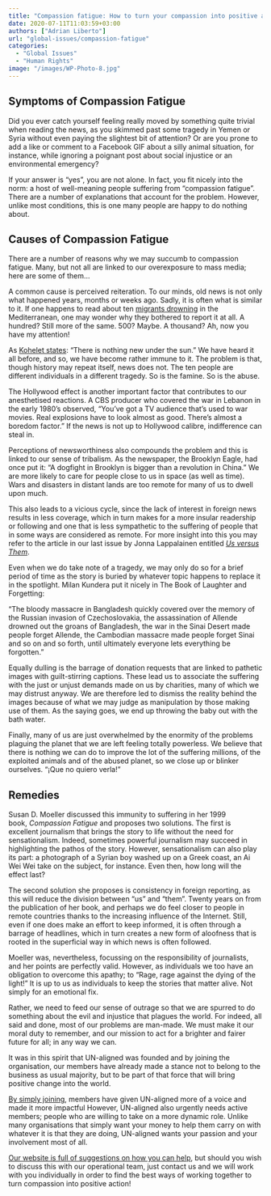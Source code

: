 ```yaml
---
title: "Compassion fatigue: How to turn your compassion into positive action"
date: 2020-07-11T11:03:59+03:00
authors: ["Adrian Liberto"]
url: "global-issues/compassion-fatigue"
categories: 
  - "Global Issues"
  - "Human Rights"
image: "/images/WP-Photo-8.jpg"
---
```


## **Symptoms** of Compassion Fatigue

Did you ever catch yourself feeling really moved by something quite trivial when reading the news, as you skimmed past some tragedy in Yemen or Syria without even paying the slightest bit of attention? Or are you prone to add a like or comment to a Facebook GIF about a silly animal situation, for instance, while ignoring a poignant post about social injustice or an environmental emergency?

If your answer is “yes”, you are not alone. In fact, you fit nicely into the norm: a host of well-meaning people suffering from “compassion fatigue”. There are a number of explanations that account for the problem. However, unlike most conditions, this is one many people are happy to do nothing about.

## **Causes** of Compassion Fatigue

There are a number of reasons why we may succumb to compassion fatigue. Many, but not all are linked to our overexposure to mass media; here are some of them…

A common cause is perceived reiteration. To our minds, old news is not only what happened years, months or weeks ago. Sadly, it is often what is similar to it. If one happens to read about ten [migrants drowning](https://un-aligned.org/global-issues/looking-at-migration-in-the-face/) in the Mediterranean, one may wonder why they bothered to report it at all. A hundred? Still more of the same. 500? Maybe. A thousand? Ah, now you have my attention!

As [Kohelet states](https://en.wikipedia.org/wiki/Ecclesiastes): “There is nothing new under the sun.” We have heard it all before, and so, we have become rather immune to it. The problem is that, though history may repeat itself, news does not. The ten people are different individuals in a different tragedy. So is the famine. So is the abuse.

The Hollywood effect is another important factor that contributes to our anesthetised reactions. A CBS producer who covered the war in Lebanon in the early 1980’s observed, “You’ve got a TV audience that’s used to war movies. Real explosions have to look almost as good. There’s almost a boredom factor.” If the news is not up to Hollywood calibre, indifference can steal in.

Perceptions of newsworthiness also compounds the problem and this is linked to our sense of tribalism. As the newspaper, the Brooklyn Eagle, had once put it: “A dogfight in Brooklyn is bigger than a revolution in China.” We are more likely to care for people close to us in space (as well as time). Wars and disasters in distant lands are too remote for many of us to dwell upon much.

This also leads to a vicious cycle, since the lack of interest in foreign news results in less coverage, which in turn makes for a more insular readership or following and one that is less sympathetic to the suffering of people that in some ways are considered as remote. For more insight into this you may refer to the article in our last issue by Jonna Lappalainen entitled _[Us versus Them](https://un-aligned.org/country-profile/united-states/social-psychology/)_.

Even when we do take note of a tragedy, we may only do so for a brief period of time as the story is buried by whatever topic happens to replace it in the spotlight. Milan Kundera put it nicely in The Book of Laughter and Forgetting:

“The bloody massacre in Bangladesh quickly covered over the memory of the Russian invasion of Czechoslovakia, the assassination of Allende drowned out the groans of Bangladesh, the war in the Sinai Desert made people forget Allende, the Cambodian massacre made people forget Sinai and so on and so forth, until ultimately everyone lets everything be forgotten.”

Equally dulling is the barrage of donation requests that are linked to pathetic images with guilt-stirring captions. These lead us to associate the suffering with the just or unjust demands made on us by charities, many of which we may distrust anyway. We are therefore led to dismiss the reality behind the images because of what we may judge as manipulation by those making use of them. As the saying goes, we end up throwing the baby out with the bath water.

Finally, many of us are just overwhelmed by the enormity of the problems plaguing the planet that we are left feeling totally powerless. We believe that there is nothing we can do to improve the lot of the suffering millions, of the exploited animals and of the abused planet, so we close up or blinker ourselves. “¡Que no quiero verla!”

## **Remedies**

Susan D. Moeller discussed this immunity to suffering in her 1999 book, _Compassion Fatigue_ and proposes two solutions. The first is excellent journalism that brings the story to life without the need for sensationalism. Indeed, sometimes powerful journalism may succeed in highlighting the pathos of the story. However, sensationalism can also play its part: a photograph of a Syrian boy washed up on a Greek coast, an Ai Wei Wei take on the subject, for instance. Even then, how long will the effect last?

The second solution she proposes is consistency in foreign reporting, as this will reduce the division between “us” and “them”. Twenty years on from the publication of her book, and perhaps we do feel closer to people in remote countries thanks to the increasing influence of the Internet. Still, even if one does make an effort to keep informed, it is often through a barrage of headlines, which in turn creates a new form of aloofness that is rooted in the superficial way in which news is often followed.

Moeller was, nevertheless, focussing on the responsibility of journalists, and her points are perfectly valid. However, as individuals we too have an obligation to overcome this apathy; to “Rage, rage against the dying of the light!” It is up to us as individuals to keep the stories that matter alive. Not simply for an emotional fix.

Rather, we need to feed our sense of outrage so that we are spurred to do something about the evil and injustice that plagues the world. For indeed, all said and done, most of our problems are man-made. We must make it our moral duty to remember, and our mission to act for a brighter and fairer future for all; in any way we can. 

It was in this spirit that UN-aligned was founded and by joining the organisation, our members have already made a stance not to belong to the business as usual majority, but to be part of that force that will bring positive change into the world.

[By simply joining](https://un-aligned.org/register/), members have given UN-aligned more of a voice and made it more impactful However, UN-aligned also urgently needs active members; people who are willing to take on a more dynamic role. Unlike many organisations that simply want your money to help them carry on with whatever it is that they are doing, UN-aligned wants your passion and your involvement most of all.

[Our website is full of suggestions on how you can help](https://un-aligned.org/get-involved/), but should you wish to discuss this with our operational team, just contact us and we will work with you individually in order to find the best ways of working together to turn compassion into positive action!
